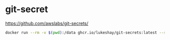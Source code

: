 # git-secret

<https://github.com/awslabs/git-secrets/>

```bash
docker run --rm -v $(pwd):/data ghcr.io/lukeshay/git-secrets:latest --scan
```
